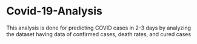 # Covid-19-Analysis
This analysis is done for predicting COVID cases in 2-3 days by analyzing the dataset having data of confirmed cases, death rates, and cured cases
